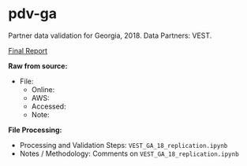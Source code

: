 # pdv-ga  
Partner data validation for Georgia, 2018. Data Partners: VEST. 

[Final Report](https://docs.google.com/document/d/1MZrsVDcowjs9BtwZFFGDm6h76PdvAOrA0Zhf2tRBgp8/edit#)

**Raw from source:**
- File: 
  - Online: 
  - AWS: 
  - Accessed: 
  - Note: 
  
**File Processing:**
- Processing and Validation Steps: `VEST_GA_18_replication.ipynb`
- Notes / Methodology: Comments on `VEST_GA_18_replication.ipynb`
